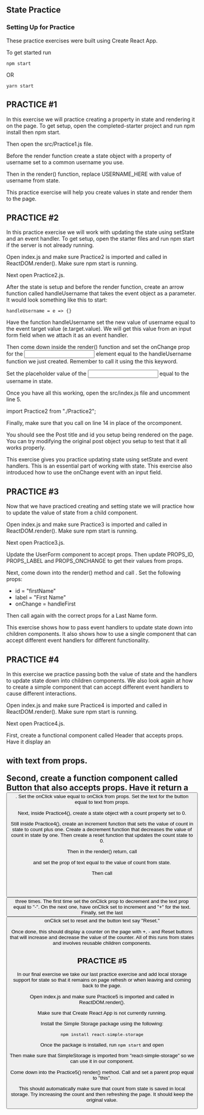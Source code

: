 ## State Practice

### Setting Up for Practice

These practice exercises were built using Create React App. 

To get started run

```
npm start
```

OR 

``` 
yarn start
```

## PRACTICE #1

In this exercise we will practice creating a property in state and rendering it on the page. To get setup, open the completed-starter project and run npm install then npm start.

Then open the src/Practice1.js file.

Before the render function create a state object with a property of username set to a common username you use.

Then in the render() function, replace USERNAME_HERE with value of username from state.

This practice exercise will help you create values in state and render them to the page.

## PRACTICE #2

In this practice exercise we will work with updating the state using setState and an event handler. To get setup, open the starter files and run npm start if the server is not already running.

Open index.js and make sure Practice2 is imported and called in ReactDOM.render(). Make sure npm start is running.

Next open Practice2.js.  

After the state is setup and before the render function, create an arrow function called handleUsername that takes the event object as a parameter.  It would look something like this to start:

```
handleUsername = e => {}
```

Have the function handleUsername set the new value of username equal to the event target value (e.target.value).  We will get this value from an input form field when we attach it as an event handler.

Then come down inside the render() function and set the onChange prop for the <input /> element equal to the handleUsername function we just created.  Remember to call it using the this keyword.

Set the placeholder value of the <input /> equal to the username in state.

Once you have all this working, open the src/index.js file and uncomment line 5.

import Practice2 from "./Practice2";

Finally, make sure that you call <Practice2 /> on line 14 in place of the <Placeholder /> or<Practice1 />component.

You should see the Post title and id you setup being rendered on the page.  You can try modifying the original post object you setup to test that it all works properly.

This exercise gives you practice updating state using setState and event handlers.  This is an essential part of working with state.  This exercise also introduced how to use the onChange event with an input field.

## PRACTICE #3

Now that we have practiced creating and setting state we will practice how to update the value of state from a child component.

Open index.js and make sure Practice3 is imported and called in ReactDOM.render(). Make sure npm start is running.

Next open Practice3.js.

Update the UserForm component to accept props.  Then update PROPS_ID, PROPS_LABEL and PROPS_ONCHANGE to get their values from props.

Next, come down into the render() method and call <UserForm />.  Set the following props:

- id = "firstName"
- label = "First Name"
- onChange = handleFirst

Then call <UserForm /> again with the correct props for a Last Name form.

This exercise shows how to pass event handlers to update state down into children components.  It also shows how to use a single component that can accept different event handlers for different functionality.


## PRACTICE #4

In this exercise we practice passing both the value of state and the handlers to update state down into children components.  We also look again at how to create a simple component that can accept different event handlers to cause different interactions.

Open index.js and make sure Practice4 is imported and called in ReactDOM.render().  Make sure npm start is running.

Next open Practice4.js.

First, create a functional component called Header that accepts props.  Have it display an <h2> with text from props.

Second, create a function component called Button that also accepts props.  Have it return a <button>. Set the onClick value equal to onClick from props.  Set the text for the button equal to text from props.

Next, inside Practice4(), create a state object with a count property set to 0.

Still inside Practice4(), create an increment function that sets the value of count in state to count plus one.  Create a decrement function that decreases the value of count in state by one.  Then create a reset function that updates the count state to 0.

Then in the render() return, call <Header /> and set the prop of text equal to the value of count from state.

Then call <Button /> three times.  The first time set the onClick prop to decrement and the text prop equal to "-".  On the next one, have onClick set to increment and "+" for the text.  Finally, set the last <Button /> onClick set to reset and the button text say "Reset."

Once done, this should display a counter on the page with +, - and Reset buttons that will increase and decrease the value of the counter.  All of this runs from states and involves reusable children components.


## PRACTICE #5

In our final exercise we take our last practice exercise and add local storage support for state so that it remains on page refresh or when leaving and coming back to the page.

Open index.js and make sure Practice5 is imported and called in ReactDOM.render().  

Make sure that Create React App is not currently running.  

Install the Simple Storage package using the following:

```
npm install react-simple-storage
```

Once the package is installed, run `npm start` and open 

Then make sure that SimpleStorage is imported from "react-simple-storage" so we can use it in our component.

Come down into the Practice5() render() method.  Call <SimpleStorage /> and set a parent prop equal to "this".

This should automatically make sure that count from state is saved in local storage.  Try increasing the count and then refreshing the page.  It should keep the original value.
